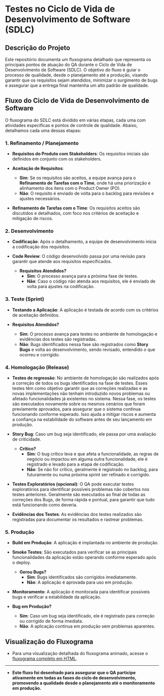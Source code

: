 # Testes no Ciclo de Vida de Desenvolvimento de Software (SDLC)

## Descrição do Projeto

Este repositório documenta um fluxograma detalhado que representa os principais pontos de atuação do QA durante o Ciclo de Vida de Desenvolvimento de Software (SDLC). O objetivo do fluxo é guiar o processo de qualidade, desde o planejamento até a produção, visando garantir que os requisitos sejam atendidos, minimizar o surgimento de bugs e assegurar que a entrega final mantenha um alto padrão de qualidade.

## Fluxo do Ciclo de Vida de Desenvolvimento de Software

O fluxograma do SDLC está dividido em várias etapas, cada uma com atividades específicas e pontos de controle de qualidade. Abaixo, detalhamos cada uma dessas etapas:

### 1. Refinamento / Planejamento

- **Requisitos do Produto com Stakeholders**: Os requisitos iniciais são definidos em conjunto com os stakeholders.
  
- **Aceitação de Requisitos**:
  - **Sim**: Se os requisitos são aceitos, a equipe avança para o **Refinamento de Tarefas com o Time**, onde há uma priorização e alinhamento dos itens com o Product Owner (PO).
  - **Não**: O requisito é enviado de volta para o backlog para revisões e ajustes necessários.

- **Refinamento de Tarefas com o Time**: Os requisitos aceitos são discutidos e detalhados, com foco nos critérios de aceitação e mitigação de riscos.

### 2. Desenvolvimento

- **Codificação**: Após o detalhamento, a equipe de desenvolvimento inicia a codificação dos requisitos.
  
- **Code Review**: O código desenvolvido passa por uma revisão para garantir que atende aos requisitos especificados.
  - **Requisitos Atendidos?**
    - **Sim**: O processo avança para a próxima fase de testes.
    - **Não**: Caso o código não atenda aos requisitos, ele é enviado de volta para ajustes na codificação.

### 3. Teste (Sprint)

- **Testando a Aplicação**: A aplicação é testada de acordo com os critérios de aceitação definidos.
  
- **Requisitos Atendidos?**
  - **Sim**: O processo avança para testes no ambiente de homologação e evidências dos testes são registradas.
  - **Não**: Bugs identificados nessa fase são registrados como **Story Bugs** e volta ao desenvolvimento, sendo revisado, entendido o que ocorreu e corrigido.

### 4. Homologação (Release)
- **Testes de regressão**: No ambiente de homologação são realizados após a correção de todos os bugs identificados na fase de testes. Esses testes têm como objetivo garantir que as correções realizadas e as novas implementações não tenham introduzido novos problemas ou afetado funcionalidades já existentes no sistema. Nessa fase, os testes são executados novamente sobre os mesmos cenários que foram previamente aprovados, para assegurar que o sistema continua funcionando conforme esperado. Isso ajuda a mitigar riscos e aumenta a confiança na estabilidade do software antes de seu lançamento em produção.

- **Story Bug**: Caso um bug seja identificado, ele passa por uma avaliação de criticidade.
  - **Crítico?**
    - **Sim**: O bug crítico leva e que afeta a funcionalidade, as regras de negócio ou impactou em alguma outra funcionalidade, ele é registrado e levado para a etapa de codificação. 
    - **Não**: Se não for crítico, geralmente é registrado no backlog, para futuramente ou numa próxima sprint ser refinado e corrigido.

- **Testes Exploratórios (opcional)**: O QA pode executar testes exploratórios para identificar possíveis problemas não cobertos nos testes anteriores. Geralmente são executados ao final de todas as correções dos Bugs, de forma rápida e pontual, para garantir que tudo está funcionando como deveria.

- **Evidências dos Testes**: As evidências dos testes realizados são registradas para documentar os resultados e rastrear problemas.

### 5. Produção

- **Build em Produção**: A aplicação é implantada no ambiente de produção.

- **Smoke Testes**: São executados para verificar se as principais funcionalidades da aplicação estão operando conforme esperado após o deploy.
  - **Gerou Bugs?**
    - **Sim**: Bugs identificados são corrigidos imediatamente.
    - **Não**: A aplicação é aprovada para uso em produção.
      
- **Monitoramento**: A aplicação é monitorada para identificar possíveis bugs e verificar a estabilidade da aplicação.
  
- **Bug em Produção?**
  - **Sim**: Caso um bug seja identificado, ele é registrado para correção ou corrigido de forma imediata.
  - **Não**: A aplicação continua em produção sem problemas aparentes.

## Visualização do Fluxograma

- Para uma visualização detalhada do fluxograma animado, acesse o [fluxograma completo em HTML](https://quintilianonery.github.io/TestesNoSDLC/fluxograma_animado.html).
---

- **Este fluxo foi desenhado para assegurar que o QA participe ativamente em todas as fases do ciclo de desenvolvimento, promovendo a qualidade desde o planejamento até o monitoramento em produção.**
